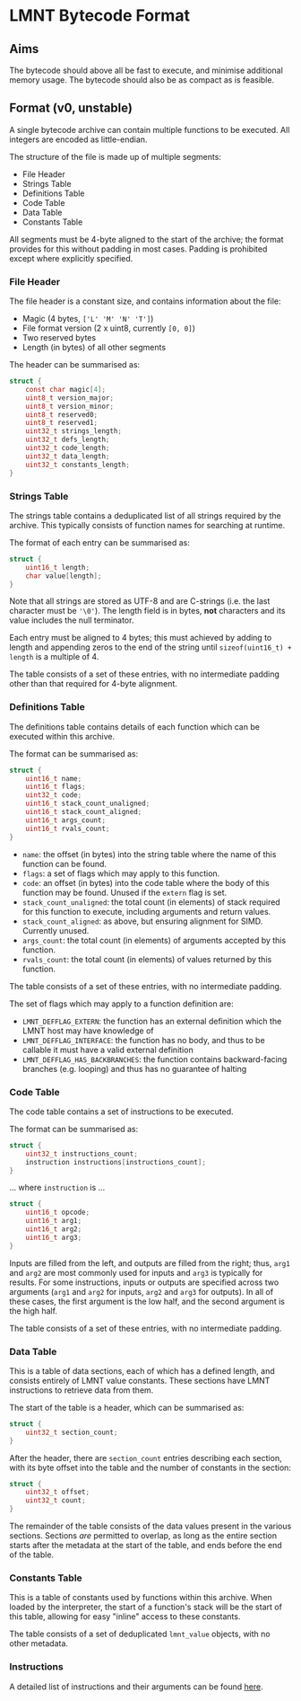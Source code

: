 # LMNT Bytecode Format

## Aims
The bytecode should above all be fast to execute, and minimise additional memory usage. The bytecode should also be as compact as is feasible.

## Format (v0, unstable)
A single bytecode archive can contain multiple functions to be executed. All integers are encoded as little-endian.

The structure of the file is made up of multiple segments:
* File Header
* Strings Table
* Definitions Table
* Code Table
* Data Table
* Constants Table

All segments must be 4-byte aligned to the start of the archive; the format provides for this without padding in most cases. Padding is prohibited except where explicitly specified.


### File Header

The file header is a constant size, and contains information about the file:
* Magic (4 bytes, `['L' 'M' 'N' 'T']`)
* File format version (2 x uint8, currently `[0, 0]`)
* Two reserved bytes
* Length (in bytes) of all other segments

The header can be summarised as:
```c
struct {
    const char magic[4];
    uint8_t version_major;
    uint8_t version_minor;
    uint8_t reserved0;
    uint8_t reserved1;
    uint32_t strings_length;
    uint32_t defs_length;
    uint32_t code_length;
    uint32_t data_length;
    uint32_t constants_length;
}
```


### Strings Table

The strings table contains a deduplicated list of all strings required by the archive. This typically consists of function names for searching at runtime.

The format of each entry can be summarised as:
```c
struct {
    uint16_t length;
    char value[length];
}
```
Note that all strings are stored as UTF-8 and are C-strings (i.e. the last character must be `'\0'`). The length field is in bytes, **not** characters and its value includes the null terminator.

Each entry must be aligned to 4 bytes; this must achieved by adding to length and appending zeros to the end of the string until `sizeof(uint16_t) + length` is a multiple of 4.

The table consists of a set of these entries, with no intermediate padding other than that required for 4-byte alignment.


### Definitions Table

The definitions table contains details of each function which can be executed within this archive.

The format can be summarised as:
```c
struct {
    uint16_t name;
    uint16_t flags;
    uint32_t code;
    uint16_t stack_count_unaligned;
    uint16_t stack_count_aligned;
    uint16_t args_count;
    uint16_t rvals_count;
}
```

* `name`: the offset (in bytes) into the string table where the name of this function can be found.
* `flags`: a set of flags which may apply to this function.
* `code`: an offset (in bytes) into the code table where the body of this function may be found. Unused if the `extern` flag is set.
* `stack_count_unaligned`: the total count (in elements) of stack required for this function to execute, including arguments and return values.
* `stack_count_aligned`: as above, but ensuring alignment for SIMD. Currently unused.
* `args_count`: the total count (in elements) of arguments accepted by this function.
* `rvals_count`: the total count (in elements) of values returned by this function.

The table consists of a set of these entries, with no intermediate padding.

The set of flags which may apply to a function definition are:

* `LMNT_DEFFLAG_EXTERN`: the function has an external definition which the LMNT host may have knowledge of
* `LMNT_DEFFLAG_INTERFACE`: the function has no body, and thus to be callable it must have a valid external definition
* `LMNT_DEFFLAG_HAS_BACKBRANCHES`: the function contains backward-facing branches (e.g. looping) and thus has no guarantee of halting

### Code Table

The code table contains a set of instructions to be executed.

The format can be summarised as:
```c
struct {
    uint32_t instructions_count;
    instruction instructions[instructions_count];
}
```
... where `instruction` is ...
```c
struct {
    uint16_t opcode;
    uint16_t arg1;
    uint16_t arg2;
    uint16_t arg3;
}
```
Inputs are filled from the left, and outputs are filled from the right; thus, `arg1` and `arg2` are most commonly used for inputs and `arg3` is typically for results. For some instructions, inputs or outputs are specified across two arguments (`arg1` and `arg2` for inputs, `arg2` and `arg3` for outputs). In all of these cases, the first argument is the low half, and the second argument is the high half.

The table consists of a set of these entries, with no intermediate padding.


### Data Table

This is a table of data sections, each of which has a defined length, and consists entirely of LMNT value constants. These sections have LMNT instructions to retrieve data from them.

The start of the table is a header, which can be summarised as:

```c
struct {
    uint32_t section_count;
}
```

After the header, there are `section_count` entries describing each section, with its byte offset into the table and the number of constants in the section:

```c
struct {
    uint32_t offset;
    uint32_t count;
}
```

The remainder of the table consists of the data values present in the various sections. Sections _are_ permitted to overlap, as long as the entire section starts after the metadata at the start of the table, and ends before the end of the table.

### Constants Table

This is a table of constants used by functions within this archive. When loaded by the interpreter, the start of a function's stack will be the start of this table, allowing for easy "inline" access to these constants.

The table consists of a set of deduplicated `lmnt_value` objects, with no other metadata.

### Instructions

A detailed list of instructions and their arguments can be found [here](Instructions.md).